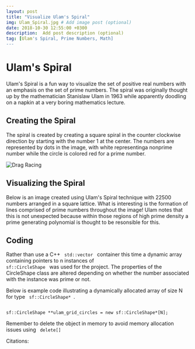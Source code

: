 ```yaml
---
layout: post
title: "Visualize Ulam's Spiral"
img: Ulam_Spiral.jpg # Add image post (optional)
date: 2018-10-30 12:55:00 +0300
description:  Add post description (optional)
tag: [Ulam's Spiral, Prime Numbers, Math]
---
```

# Ulam's Spiral #
Ulam's Spiral is a fun way to visualize the set of positive real numbers with an emphasis on the set of prime numbers. The spiral was originally thought up by the mathematician Stanislaw Ulam in 1963 while apparently doodling on a napkin at a very boring mathematics lecture.

## Creating the Spiral ##

The spiral is created by creating a square spiral in the counter clockwise direction by starting with the number 1 at the center. The numbers are represented by dots in the image, with white representinga nonprime number while the circle is colored red for a prime number.

![Drag Racing](Dragster.jpg)

## Visualizing the Spiral ##

Below is an image created using Ulam's Spiral technique with 22500 numbers arranged in a square lattice. What is interesting is the formation of lines comprised of prime numbers throughout the image! Ulam notes that this is not unexpected because within those regions of high prime density a prime generating polynomial is thought to be resonsible for this.

## Coding ##

Rather than use a C++ <code> std::vector </code> container this time a dynamic array containing pointers to n instances of <code> sf::CircleShape </code> was used for the project. The properties of the CircleShape class are altered depending on whether the number associated with the instance was prime or not.

Below is example code illustrating a dynamically allocated array of size N for type <code> sf::CircleShape* </code>.

<code>
sf::CircleShape **ulam_grid_circles = new sf::CircleShape*[N];
</code>

Remember to delete the object in memory to avoid memory allocation issues using <code> delete[] </code>


Citations:






